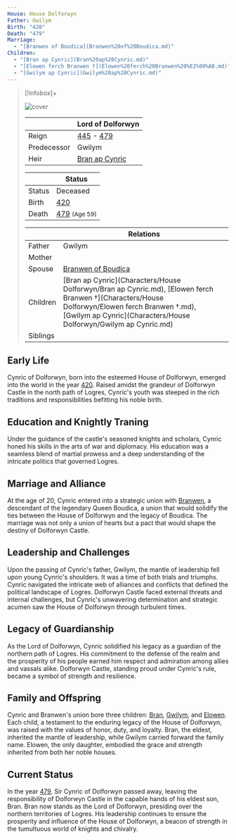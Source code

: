```yaml
---
House: House Dolforwyn
Father: Gwilym
Birth: "420"
Death: "479"
Marriage:
  - "[Branwen of Boudica](Branwen%20of%20Boudica.md)"
Children:
  - "[Bran ap Cynric](Bran%20ap%20Cynric.md)"
  - "[Elowen ferch Branwen †](Elowen%20ferch%20Branwen%20%E2%80%A0.md)"
  - "[Gwilym ap Cynric](Gwilym%20ap%20Cynric.md)"
---
```



> [!infobox]+
> 
> ![cover](Lord%20Cynric.png)
>
> || Lord of Dolforwyn   |
> | ---- | ---- |
> |Reign | [445](445.md) - [479](479.md) |
>|Predecessor | Gwilym |
>|Heir| [Bran ap Cynric](Bran%20ap%20Cynric.md)|
> 
> || Status |
> |--|--|
> |Status| Deceased|
> | Birth | [420](420) |
> | Death | [479](479) <small>(Age 59)</small> |
>
> || Relations   |
> | ---- | ---- |
> | Father | Gwilym |
> | Mother |  |
> | Spouse | [Branwen of Boudica](Characters/House%20Dolforwyn/Branwen%20of%20Boudica.md.md) |
> | Children| [Bran ap Cynric](Characters/House Dolforwyn/Bran ap Cynric.md), [Elowen ferch Branwen †](Characters/House Dolforwyn/Elowen ferch Branwen †.md), [Gwilym ap Cynric](Characters/House Dolforwyn/Gwilym ap Cynric.md) |
> | Siblings ||

## Early Life

Cynric of Dolforwyn, born into the esteemed House of Dolforwyn, emerged into the world in the year [420](420.md). Raised amidst the grandeur of Dolforwyn Castle in the north path of Logres, Cynric's youth was steeped in the rich traditions and responsibilities befitting his noble birth.

## Education and Knightly Traning

Under the guidance of the castle's seasoned knights and scholars, Cynric honed his skills in the arts of war and diplomacy. His education was a seamless blend of martial prowess and a deep understanding of the intricate politics that governed Logres.

## Marriage and Alliance

At the age of 20, Cynric entered into a strategic union with [Branwen](Branwen%20of%20Boudica.md), a descendant of the legendary Queen Boudica, a union that would solidify the ties between the House of Dolforwyn and the legacy of Boudica. The marriage was not only a union of hearts but a pact that would shape the destiny of Dolforwyn Castle.

## Leadership and Challenges

Upon the passing of Cynric's father, Gwilym, the mantle of leadership fell upon young Cynric's shoulders. It was a time of both trials and triumphs. Cynric navigated the intricate web of alliances and conflicts that defined the political landscape of Logres. Dolforwyn Castle faced external threats and internal challenges, but Cynric's unwavering determination and strategic acumen saw the House of Dolforwyn through turbulent times.

## Legacy of Guardianship

As the Lord of Dolforwyn, Cynric solidified his legacy as a guardian of the northern path of Logres. His commitment to the defense of the realm and the prosperity of his people earned him respect and admiration among allies and vassals alike. Dolforwyn Castle, standing proud under Cynric's rule, became a symbol of strength and resilience.

## Family and Offspring

Cynric and Branwen's union bore three children: [Bran](Bran%20ap%20Cynric.md), [Gwilym](Gwilym%20ap%20Cynric.md), and [Elowen](Elowen%20ferch%20Branwen%20%E2%80%A0.md). Each child, a testament to the enduring legacy of the House of Dolforwyn, was raised with the values of honor, duty, and loyalty. Bran, the eldest, inherited the mantle of leadership, while Gwilym carried forward the family name. Elowen, the only daughter, embodied the grace and strength inherited from both her noble houses.

## Current Status

In the year [479](479.md), Sir Cynric of Dolforwyn passed away, leaving the responsibility of Dolforwyn Castle in the capable hands of his eldest son, Bran. Bran now stands as the Lord of Dolforwyn, presiding over the northern territories of Logres. His leadership continues to ensure the prosperity and influence of the House of Dolforwyn, a beacon of strength in the tumultuous world of knights and chivalry.